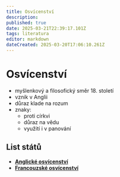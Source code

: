 ```yaml
---
title: Osvícenství
description: 
published: true
date: 2025-03-21T22:39:17.101Z
tags: literatura
editor: markdown
dateCreated: 2025-03-20T17:06:10.261Z
---
```


# Osvícenství
- myšlenkový a filosofický směr 18. století
- vznik v Anglii
- důraz klade na rozum
- znaky:
	- proti církvi
	- důraz na vědu
	- využití i v panování

## List států
- [**Anglické osvícenství**](/cs/literatura/osvicenstvi/anglie)
- [**Francouzské osvícenství**](/cs/literatura/osvicenstvi/francie)